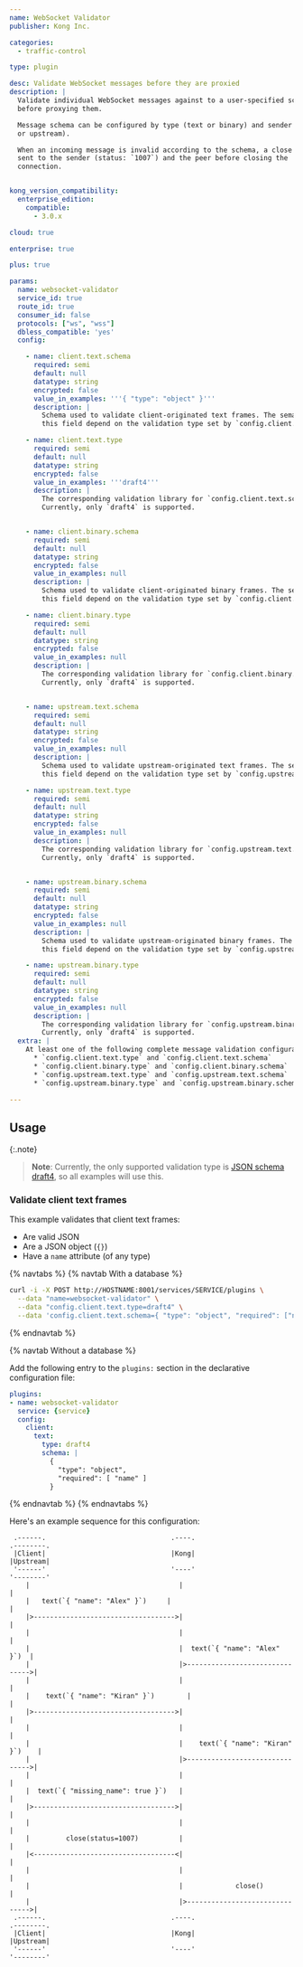 ```yaml
---
name: WebSocket Validator
publisher: Kong Inc.

categories:
  - traffic-control

type: plugin

desc: Validate WebSocket messages before they are proxied
description: |
  Validate individual WebSocket messages against to a user-specified schema
  before proxying them.

  Message schema can be configured by type (text or binary) and sender (client
  or upstream).

  When an incoming message is invalid according to the schema, a close frame is
  sent to the sender (status: `1007`) and the peer before closing the
  connection.


kong_version_compatibility:
  enterprise_edition:
    compatible:
      - 3.0.x

cloud: true

enterprise: true

plus: true

params:
  name: websocket-validator
  service_id: true
  route_id: true
  consumer_id: false
  protocols: ["ws", "wss"]
  dbless_compatible: 'yes'
  config:

    - name: client.text.schema
      required: semi
      default: null
      datatype: string
      encrypted: false
      value_in_examples: '''{ "type": "object" }'''
      description: |
        Schema used to validate client-originated text frames. The semantics of
        this field depend on the validation type set by `config.client.text.type`.

    - name: client.text.type
      required: semi
      default: null
      datatype: string
      encrypted: false
      value_in_examples: '''draft4'''
      description: |
        The corresponding validation library for `config.client.text.schema`.
        Currently, only `draft4` is supported.


    - name: client.binary.schema
      required: semi
      default: null
      datatype: string
      encrypted: false
      value_in_examples: null
      description: |
        Schema used to validate client-originated binary frames. The semantics of
        this field depend on the validation type set by `config.client.binary.type`.

    - name: client.binary.type
      required: semi
      default: null
      datatype: string
      encrypted: false
      value_in_examples: null
      description: |
        The corresponding validation library for `config.client.binary.schema`.
        Currently, only `draft4` is supported.


    - name: upstream.text.schema
      required: semi
      default: null
      datatype: string
      encrypted: false
      value_in_examples: null
      description: |
        Schema used to validate upstream-originated text frames. The semantics of
        this field depend on the validation type set by `config.upstream.text.type`.

    - name: upstream.text.type
      required: semi
      default: null
      datatype: string
      encrypted: false
      value_in_examples: null
      description: |
        The corresponding validation library for `config.upstream.text.schema`.
        Currently, only `draft4` is supported.


    - name: upstream.binary.schema
      required: semi
      default: null
      datatype: string
      encrypted: false
      value_in_examples: null
      description: |
        Schema used to validate upstream-originated binary frames. The semantics of
        this field depend on the validation type set by `config.upstream.binary.type`.

    - name: upstream.binary.type
      required: semi
      default: null
      datatype: string
      encrypted: false
      value_in_examples: null
      description: |
        The corresponding validation library for `config.upstream.binary.schema`.
        Currently, only `draft4` is supported.
  extra: |
    At least one of the following complete message validation configurations must be defined:
      * `config.client.text.type` and `config.client.text.schema`
      * `config.client.binary.type` and `config.client.binary.schema`
      * `config.upstream.text.type` and `config.upstream.text.schema`
      * `config.upstream.binary.type` and `config.upstream.binary.schema`

---
```


## Usage

{:.note}
> **Note**: Currently, the only supported validation type is [JSON schema
draft4](https://json-schema.org/specification-links.html#draft-4), so all
examples will use this.

### Validate client text frames

This example validates that client text frames:

* Are valid JSON
* Are a JSON object (`{}`)
* Have a `name` attribute (of any type)


{% navtabs %}
{% navtab With a database %}


``` bash
curl -i -X POST http://HOSTNAME:8001/services/SERVICE/plugins \
  --data "name=websocket-validator" \
  --data "config.client.text.type=draft4" \
  --data 'config.client.text.schema={ "type": "object", "required": ["name"] }'
```
{% endnavtab %}

{% navtab Without a database %}

Add the following entry to the `plugins:` section in the declarative configuration file:

``` yaml
plugins:
- name: websocket-validator
  service: {service}
  config:
    client:
      text:
        type: draft4
        schema: |
          {
            "type": "object",
            "required": [ "name" ]
          }
```

{% endnavtab %}
{% endnavtabs %}


Here's an example sequence for this configuration:


```
 .------.                               .----.                          .--------.
 |Client|                               |Kong|                          |Upstream|
 '------'                               '----'                          '--------'
    |                                     |                                 |
    |   text(`{ "name": "Alex" }`)     |                                 |
    |>----------------------------------->|                                 |
    |                                     |                                 |
    |                                     |  text(`{ "name": "Alex" }`)  |
    |                                     |>------------------------------->|
    |                                     |                                 |
    |    text(`{ "name": "Kiran" }`)        |                                 |
    |>----------------------------------->|                                 |
    |                                     |                                 |
    |                                     |    text(`{ "name": "Kiran" }`)    |
    |                                     |>------------------------------->|
    |                                     |                                 |
    |  text(`{ "missing_name": true }`)   |                                 |
    |>----------------------------------->|                                 |
    |                                     |                                 |
    |         close(status=1007)          |                                 |
    |<-----------------------------------<|                                 |
    |                                     |                                 |
    |                                     |             close()             |
    |                                     |>------------------------------->|
 .------.                               .----.                          .--------.
 |Client|                               |Kong|                          |Upstream|
 '------'                               '----'                          '--------'
```

